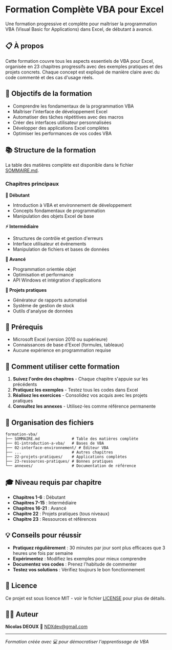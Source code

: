 # Formation Complète VBA pour Excel

Une formation progressive et complète pour maîtriser la programmation VBA (Visual Basic for Applications) dans Excel, de débutant à avancé.

## 📋 À propos

Cette formation couvre tous les aspects essentiels de VBA pour Excel, organisée en 23 chapitres progressifs avec des exemples pratiques et des projets concrets. Chaque concept est expliqué de manière claire avec du code commenté et des cas d'usage réels.

## 🎯 Objectifs de la formation

- Comprendre les fondamentaux de la programmation VBA
- Maîtriser l'interface de développement Excel
- Automatiser des tâches répétitives avec des macros
- Créer des interfaces utilisateur personnalisées
- Développer des applications Excel complètes
- Optimiser les performances de vos codes VBA

## 📚 Structure de la formation

La table des matières complète est disponible dans le fichier [SOMMAIRE.md](SOMMAIRE.md).

### Chapitres principaux

**🏁 Débutant**
- Introduction à VBA et environnement de développement
- Concepts fondamentaux de programmation
- Manipulation des objets Excel de base

**⚡ Intermédiaire**
- Structures de contrôle et gestion d'erreurs
- Interface utilisateur et événements
- Manipulation de fichiers et bases de données

**🚀 Avancé**
- Programmation orientée objet
- Optimisation et performance
- API Windows et intégration d'applications

**💼 Projets pratiques**
- Générateur de rapports automatisé
- Système de gestion de stock
- Outils d'analyse de données

## 🔧 Prérequis

- Microsoft Excel (version 2010 ou supérieure)
- Connaissances de base d'Excel (formules, tableaux)
- Aucune expérience en programmation requise

## 📖 Comment utiliser cette formation

1. **Suivez l'ordre des chapitres** - Chaque chapitre s'appuie sur les précédents
2. **Pratiquez les exemples** - Testez tous les codes dans Excel
3. **Réalisez les exercices** - Consolidez vos acquis avec les projets pratiques
4. **Consultez les annexes** - Utilisez-les comme référence permanente

## 📁 Organisation des fichiers

```
formation-vba/
├── SOMMAIRE.md              # Table des matières complète
├── 01-introduction-a-vba/   # Bases de VBA
├── 02-interface-environnement/ # Éditeur VBA
├── ...                      # Autres chapitres
├── 22-projets-pratiques/    # Applications complètes
├── 23-ressources-pratiques/ # Bonnes pratiques
└── annexes/                 # Documentation de référence
```

## 🎓 Niveau requis par chapitre

- **Chapitres 1-6** : Débutant
- **Chapitres 7-15** : Intermédiaire
- **Chapitres 16-21** : Avancé
- **Chapitre 22** : Projets pratiques (tous niveaux)
- **Chapitre 23** : Ressources et références

## 💡 Conseils pour réussir

- **Pratiquez régulièrement** : 30 minutes par jour sont plus efficaces que 3 heures une fois par semaine
- **Expérimentez** : Modifiez les exemples pour mieux comprendre
- **Documentez vos codes** : Prenez l'habitude de commenter
- **Testez vos solutions** : Vérifiez toujours le bon fonctionnement

## 📝 Licence

Ce projet est sous licence MIT - voir le fichier [LICENSE](LICENSE) pour plus de détails.

## 👨‍💻 Auteur

**Nicolas DEOUX**
📧 NDXdev@gmail.com

---

*Formation créée avec 💻 pour démocratiser l'apprentissage de VBA*
